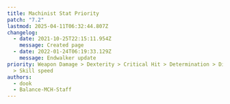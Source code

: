 ```yaml
---
title: Machinist Stat Priority
patch: "7.2"
lastmod: 2025-04-11T06:32:44.807Z
changelog:
  - date: 2021-10-25T22:15:11.954Z
    message: Created page
  - date: 2022-01-24T06:19:33.129Z
    message: Endwalker update
priority: Weapon Damage > Dexterity > Critical Hit > Determination > Direct Hit
  > Skill speed
authors:
  - dook
  - Balance-MCH-Staff
---
```

